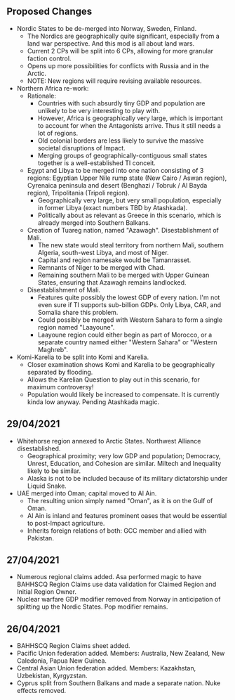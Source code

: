 ## Proposed Changes
- Nordic States to be de-merged into Norway, Sweden, Finland.
  - The Nordics are geographically quite significant, especially from a land war perspective. And this mod is all about land wars.
  - Current 2 CPs will be split into 6 CPs, allowing for more granular faction control.
  - Opens up more possibilities for conflicts with Russia and in the Arctic.
  - NOTE: New regions will require revising available resources.
- Northern Africa re-work:
  - Rationale:
    - Countries with such absurdly tiny GDP and population are unlikely to be very interesting to play with.
    - However, Africa is geographically very large, which is important to account for when the Antagonists arrive. Thus it still needs a lot of regions.
    - Old colonial borders are less likely to survive the massive societal disruptions of Impact.
    - Merging groups of geographically-contiguous small states together is a well-established TI conceit.
  - Egypt and Libya to be merged into one nation consisting of 3 regions: Egyptian Upper Nile rump state (New Cairo / Aswan region), Cyrenaica peninsula and desert (Benghazi / Tobruk / Al Bayda region), Tripolitania (Tripoli region).
    - Geographically very large, but very small population, especially in former Libya (exact numbers TBD by Atashkada).
    - Politically about as relevant as Greece in this scenario, which is already merged into Southern Balkans.
  - Creation of Tuareg nation, named "Azawagh". Disestablishment of Mali.
    - The new state would steal territory from northern Mali, southern Algeria, south-west Libya, and most of Niger.
    - Capital and region namesake would be Tamanrasset.
    - Remnants of Niger to be merged with Chad.
    - Remaining southern Mali to be merged with Upper Guinean States, ensuring that Azawagh remains landlocked.
  - Disestablishment of Mali.
    - Features quite possibly the lowest GDP of every nation. I'm not even sure if TI supports sub-billion GDPs. Only Libya, CAR, and Somalia share this problem.
    - Could possibly be merged with Western Sahara to form a single region named "Laayoune".
    - Laayoune region could either begin as part of Morocco, or a separate country named either "Western Sahara" or "Western Maghreb".
- Komi-Karelia to be split into Komi and Karelia.
  - Closer examination shows Komi and Karelia to be geographically separated by flooding.
  - Allows the Karelian Question to play out in this scenario, for maximum controversy!
  - Population would likely be increased to compensate. It is currently kinda low anyway. Pending Atashkada magic.

## 29/04/2021
- Whitehorse region annexed to Arctic States. Northwest Alliance disestablished.
  - Geographical proximity; very low GDP and population; Democracy, Unrest, Education, and Cohesion are similar. Miltech and Inequality likely to be similar.
  - Alaska is not to be included because of its military dictatorship under Liquid Snake.
- UAE merged into Oman; capital moved to Al Ain.
  - The resulting union simply named "Oman", as it is on the Gulf of Oman.
  - Al Ain is inland and features prominent oases that would be essential to post-Impact agriculture.
  - Inherits foreign relations of both: GCC member and allied with Pakistan.

## 27/04/2021
- Numerous regional claims added. Asa performed magic to have BAHHSCQ Region Claims use data validation for Claimed Region and Initial Region Owner.
- Nuclear warfare GDP modifier removed from Norway in anticipation of splitting up the Nordic States. Pop modifier remains.

## 26/04/2021
- BAHHSCQ Region Claims sheet added.
- Pacific Union federation added. Members: Australia, New Zealand, New Caledonia, Papua New Guinea.
- Central Asian Union federation added. Members: Kazakhstan, Uzbekistan, Kyrgyzstan.
- Cyprus split from Southern Balkans and made a separate nation. Nuke effects removed.
